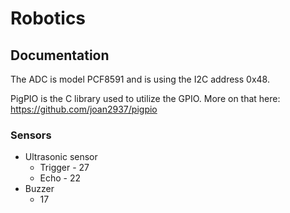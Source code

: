 # Robotics

## Documentation

The ADC is model PCF8591 and is using the I2C address 0x48.

PigPIO is the C library used to utilize the GPIO. More on that here: https://github.com/joan2937/pigpio

### Sensors

- Ultrasonic sensor
  - Trigger - 27
  - Echo - 22
- Buzzer
  - 17
